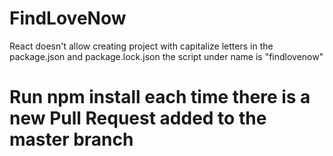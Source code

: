 # FindLoveNow 

React doesn't allow creating project with capitalize letters in the package.json and package.lock.json the script under name is "findlovenow"

# Run npm install each time there is a new Pull Request added to the master branch

